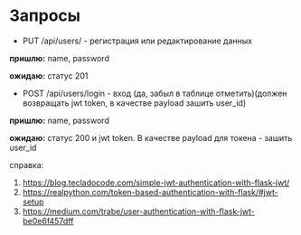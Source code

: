 # Запросы
- PUT /api/users/ - регистрация или редактирование данных

**пришлю:** name, password

**ожидаю:** статус 201

- POST /api/users/login - вход (да, забыл в таблице отметить)(должен возвращать jwt token, в качестве payload зашить user_id)

**пришлю:** name, password

**ожидаю:** статус 200 и jwt token. В качестве payload для токена - зашить user_id

справка: 

1. https://blog.tecladocode.com/simple-jwt-authentication-with-flask-jwt/
2. https://realpython.com/token-based-authentication-with-flask/#jwt-setup
3. https://medium.com/trabe/user-authentication-with-flask-jwt-be0e6f457dff